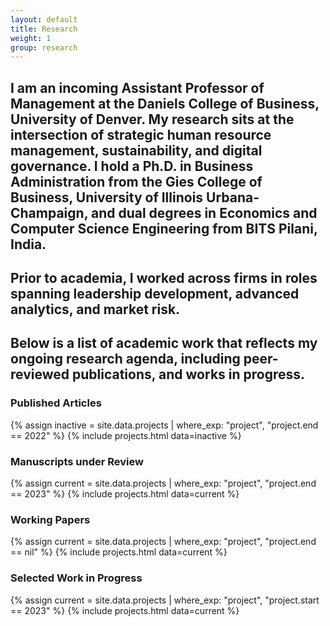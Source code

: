 ```yaml
---
layout: default
title: Research
weight: 1
group: research
---
```


## I am an incoming Assistant Professor of Management at the Daniels College of Business, University of Denver. My research sits at the intersection of strategic human resource management, sustainability, and digital governance. I hold a Ph.D. in Business Administration from the Gies College of Business, University of Illinois Urbana-Champaign, and dual degrees in Economics and Computer Science Engineering from BITS Pilani, India.

## Prior to academia, I worked across firms in roles spanning leadership development, advanced analytics, and market risk. 

## Below is a list of academic work that reflects my ongoing research agenda, including peer-reviewed publications, and works in progress.

### Published Articles
{% assign inactive = site.data.projects | where_exp: "project", "project.end == 2022" %} {% include projects.html data=inactive %}

### Manuscripts under Review
{% assign current = site.data.projects | where_exp: "project", "project.end == 2023" %}
{% include projects.html data=current %}

### Working Papers
{% assign current = site.data.projects | where_exp: "project", "project.end == nil" %}
{% include projects.html data=current %}

### Selected Work in Progress
{% assign current = site.data.projects | where_exp: "project", "project.start == 2023" %}
{% include projects.html data=current %}

